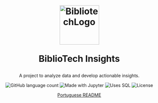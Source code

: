 <h1 align='center'>
<img src='https://i.imgur.com/QslOMb3.png' alt='BibliotechLogo' height='125' width='125'>

BiblioTech Insights
</h1>

<p align="center">A project to analyze data and develop actionable insights.</p>

<p align="center">
  <img alt="GitHub language count" src="https://img.shields.io/github/languages/count/jvictorjordao/Projeto-BiblioTech-Insights?color=%2304D361">
  <img alt="Made with Jupyter" src="https://img.shields.io/badge/Made%20with-Jupyter-orange?style=flat&logo=Jupyter">
  <img alt="Uses SQL" src="https://img.shields.io/badge/Uses%20-SQL-blue?style=flat&logo=postgresql">
  <img alt="License" src="https://img.shields.io/badge/license-MIT-brightgreen">
</p>

<p align='center'>
    <a href='https://github.com/jvictorjordao/Projeto-BiblioTech-Insights/blob/main/README.md'>
    Portuguese README
    </a>
</p>